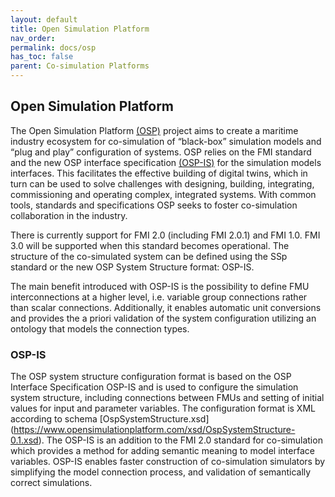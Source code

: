 ```yaml
---
layout: default
title: Open Simulation Platform
nav_order: 
permalink: docs/osp
has_toc: false
parent: Co-simulation Platforms
---
```


##  Open Simulation Platform
The Open Simulation Platform [(OSP)](https://opensimulationplatform.com/) project aims to create a maritime industry ecosystem for co-simulation of “black-box” simulation models and “plug and play” configuration of systems.
OSP relies on the FMI standard and the new OSP interface specification [(OSP-IS)](https://opensimulationplatform.com/specification/) for the simulation models interfaces. This facilitates the effective building of digital twins, which in turn can be used to solve challenges with designing, building, integrating, commissioning and operating complex, integrated systems.
With common tools, standards and specifications OSP seeks to foster co-simulation collaboration in the industry.

There is currently support for FMI 2.0 (including FMI 2.0.1) and FMI 1.0. FMI 3.0 will be supported when this standard becomes operational. The structure of the co-simulated system can be defined using the SSp standard or the new OSP System Structure format: OSP-IS.

The main benefit introduced with OSP-IS is the possibility to define FMU interconnections at a higher level, i.e. variable group connections rather than scalar connections. Additionally, it enables automatic unit conversions and provides the a priori validation of the system configuration utilizing an ontology that models the connection types.

### OSP-IS
The OSP system structure configuration format is based on the OSP Interface Specification OSP-IS and is used to configure the simulation system structure, including connections between FMUs and setting of initial values for input and parameter variables. The configuration format is XML according to schema [OspSystemStructure.xsd] (https://www.opensimulationplatform.com/xsd/OspSystemStructure-0.1.xsd).
The OSP-IS is an addition to the FMI 2.0 standard for co-simulation which provides a method for adding semantic meaning to model interface variables. OSP-IS enables faster construction of co-simulation simulators by simplifying the model connection process, and validation of semantically correct simulations.